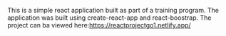This is a simple react application built as part of a training program. The application was built using create-react-app and react-boostrap. The project can ba viewed here:https://reactprojectgo1.netlify.app/
